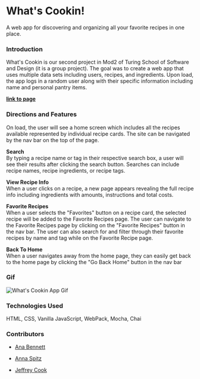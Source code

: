 # What's Cookin!
A web app for discovering and organizing all your favorite recipes in one place.

### Introduction

What's Cookin is our second project in Mod2 of Turing School of Software and Design (it is a group project). The goal was to create a web app that uses multiple data sets including users, recipes, and ingredients. Upon load, the app logs in a random user along with their specific information including name and personal pantry items.<br>

[**link to page**](https://anabennett11.github.io/whats-cookin-group-project/)

### Directions and Features

On load, the user will see a home screen which includes all the recipes available represented by individual recipe cards. The site can be navigated by the nav bar on the top of the page.

**Search**<br>By typing a recipe name or tag in their respective search box, a user will see their results after clicking the search button. Searches can include recipe names, recipe ingredients, or recipe tags.

**View Recipe Info**<br>When a user clicks on a recipe, a new page appears revealing the full recipe info including ingredients with amounts, instructions and total costs.

**Favorite Recipes**<br>When a user selects the "Favorites" button on a recipe card, the selected recipe will be added to the Favorite Recipes page. The user can navigate to the Favorite Recipes page by clicking on the "Favorite Recipes" button in the nav bar. The user can also search for and filter through their favorite recipes by name and tag while on the Favorite Recipe page.

**Back To Home**<br>When a user navigates away from the home page, they can easily get back to the home page by clicking the "Go Back Home" button in the nav bar

### Gif

![What's Cookin App Gif](./src/images/whats-cookin.gif)

### Technologies Used

HTML, CSS, Vanilla JavaScript, WebPack, Mocha, Chai

### Contributors

* [Ana Bennett](https://github.com/AnaBennett11)

* [Anna Spitz](https://github.com/aspitz1)

* [Jeffrey Cook](https://github.com/JCookDev)
